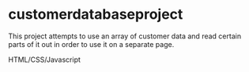 # customerdatabaseproject

This project attempts to use an array of customer data and read certain parts of it out in order to use it on a separate page.

HTML/CSS/Javascript
